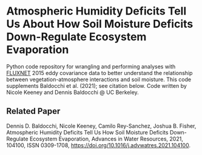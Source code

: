 # Atmospheric Humidity Deficits Tell Us About How Soil Moisture Deficits Down-Regulate Ecosystem Evaporation
Python code repository for wrangling and performing analyses with [FLUXNET](https://fluxnet.org/) 2015 eddy covariance data to better understand the relationship between vegetation-atmosphere interactions and soil moisture. This code supplements Baldocchi et al. (2021); see citation below. Code written by Nicole Keeney and Dennis Baldocchi @ UC Berkeley. 

## Related Paper 
Dennis D. Baldocchi, Nicole Keeney, Camilo Rey-Sanchez, Joshua B. Fisher, Atmospheric Humidity Deficits Tell Us How Soil Moisture Deficits Down-Regulate Ecosystem Evaporation, Advances in Water Resources, 2021, 104100, ISSN 0309-1708, https://doi.org/10.1016/j.advwatres.2021.104100.
